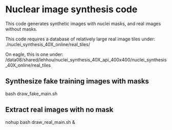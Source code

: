 # Nuclear image synthesis code

This code generates synthetic images with nuclei masks, and real images without masks.  

This code requires a database of relatively large real image tiles under:  
./nuclei_synthesis_40X_online/real_tiles/  

On eagle, this is one under:  
/data08/shared/lehhou/nuclei_synthesis_40X_api_400x400/nuclei_synthesis_40X_online/real_tiles  

## Synthesize fake training images with masks
bash draw_fake_main.sh

## Extract real images with no mask
nohup bash draw_real_main.sh &

